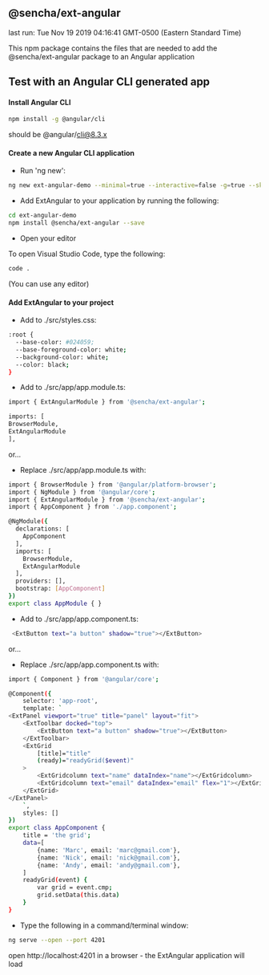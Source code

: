 ## @sencha/ext-angular

last run: Tue Nov 19 2019 04:16:41 GMT-0500 (Eastern Standard Time)

This npm package contains the files that are needed to add the @sencha/ext-angular package to an Angular application

## Test with an Angular CLI generated app

#### Install Angular CLI

```sh
npm install -g @angular/cli
```

should be @angular/cli@8.3.x


#### Create a new Angular CLI application

- Run 'ng new':

```sh
ng new ext-angular-demo --minimal=true --interactive=false -g=true --skipInstall=false
```

- Add ExtAngular to your application by running the following:

```sh
cd ext-angular-demo
npm install @sencha/ext-angular --save
```

- Open your editor

To open Visual Studio Code, type the following:

```sh
code .
```

(You can use any editor)


#### Add ExtAngular to your project

- Add to ./src/styles.css:

```sh
:root {
  --base-color: #024059;
  --base-foreground-color: white;
  --background-color: white;
  --color: black;
}
```

- Add to ./src/app/app.module.ts:

```sh
import { ExtAngularModule } from '@sencha/ext-angular';

imports: [
BrowserModule,
ExtAngularModule
],
```

or...

- Replace ./src/app/app.module.ts with:

```sh
import { BrowserModule } from '@angular/platform-browser';
import { NgModule } from '@angular/core';
import { ExtAngularModule } from '@sencha/ext-angular';
import { AppComponent } from './app.component';

@NgModule({
  declarations: [
    AppComponent
  ],
  imports: [
    BrowserModule,
    ExtAngularModule
  ],
  providers: [],
  bootstrap: [AppComponent]
})
export class AppModule { }

```

- Add to ./src/app/app.component.ts:

```sh
 <ExtButton text="a button" shadow="true"></ExtButton>
```

or...

- Replace ./src/app/app.component.ts with:

```sh
import { Component } from '@angular/core';

@Component({
    selector: 'app-root',
    template: `
<ExtPanel viewport="true" title="panel" layout="fit">
    <ExtToolbar docked="top">
        <ExtButton text="a button" shadow="true"></ExtButton>
    </ExtToolbar>
    <ExtGrid
        [title]="title"
        (ready)="readyGrid($event)"
    >
        <ExtGridcolumn text="name" dataIndex="name"></ExtGridcolumn>
        <ExtGridcolumn text="email" dataIndex="email" flex="1"></ExtGridcolumn>
    </ExtGrid>
</ExtPanel>
    `,
    styles: []
})
export class AppComponent {
    title = 'the grid';
    data=[
        {name: 'Marc', email: 'marc@gmail.com'},
        {name: 'Nick', email: 'nick@gmail.com'},
        {name: 'Andy', email: 'andy@gmail.com'},
    ]
    readyGrid(event) {
        var grid = event.cmp;
        grid.setData(this.data)
    }
}
```

- Type the following in a command/terminal window:

```sh
ng serve --open --port 4201
```

open http://localhost:4201 in a browser - the ExtAngular application will load